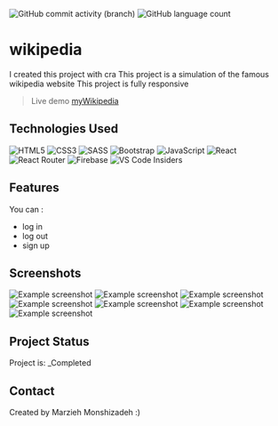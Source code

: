 ![GitHub commit activity (branch)](https://img.shields.io/github/commit-activity/y/marziyemonshizadeh/wikipedia)
![GitHub language count](https://img.shields.io/github/languages/count/marziyemonshizadeh/wikipedia)

# wikipedia

I created this project with cra
This project is a simulation of the famous wikipedia website
This project is fully responsive

>Live demo [myWikipedia](https://wikipedia-pi.vercel.app/wikipedia)
<!-- Live demo [myWikipedia](https://marziyemonshizadeh.github.io/wikipedia/)-->
## Technologies Used

![HTML5](https://img.shields.io/badge/html5-%23E34F26.svg?style=for-the-badge&logo=html5&logoColor=white)   ![CSS3](https://img.shields.io/badge/css3-%231572B6.svg?style=for-the-badge&logo=css3&logoColor=white)
![SASS](https://img.shields.io/badge/SASS-hotpink.svg?style=for-the-badge&logo=SASS&logoColor=white)
![Bootstrap](https://img.shields.io/badge/bootstrap-%238511FA.svg?style=for-the-badge&logo=bootstrap&logoColor=white)
![JavaScript](https://img.shields.io/badge/javascript-%23323330.svg?style=for-the-badge&logo=javascript&logoColor=%23F7DF1E)
![React](https://img.shields.io/badge/react-%2320232a.svg?style=for-the-badge&logo=react&logoColor=%2361DAFB)
![React Router](https://img.shields.io/badge/React_Router-CA4245?style=for-the-badge&logo=react-router&logoColor=white)
![Firebase](https://img.shields.io/badge/Firebase-039BE5?style=for-the-badge&logo=Firebase&logoColor=white) ![VS Code Insiders](https://img.shields.io/badge/VS%20Code%20Insiders-35b393.svg?style=for-the-badge&logo=visual-studio-code&logoColor=white)

## Features

You can :
- log in
- log out
- sign up

## Screenshots
![Example screenshot](./src/assets/Images/screenShots/1.png)
![Example screenshot](./src/assets/Images/screenShots/2.png)
![Example screenshot](./src/assets/Images/screenShots/3.png)
![Example screenshot](./src/assets/Images/screenShots/4.png)
![Example screenshot](./src/assets/Images/screenShots/5.png)
![Example screenshot](./src/assets/Images/screenShots/6.png)
![Example screenshot](./src/assets/Images/screenShots/7.png)
<!-- If you have screenshots you'd like to share, include them here. -->

## Project Status

Project is: \_Completed

## Contact

Created by Marzieh Monshizadeh :)
